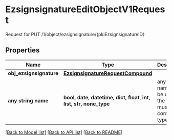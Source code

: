 # EzsignsignatureEditObjectV1Request

Request for PUT /1/object/ezsignsignature/{pkiEzsignsignatureID}

## Properties
Name | Type | Description | Notes
------------ | ------------- | ------------- | -------------
**obj_ezsignsignature** | [**EzsignsignatureRequestCompound**](EzsignsignatureRequestCompound.md) |  | 
**any string name** | **bool, date, datetime, dict, float, int, list, str, none_type** | any string name can be used but the value must be the correct type | [optional]

[[Back to Model list]](../README.md#documentation-for-models) [[Back to API list]](../README.md#documentation-for-api-endpoints) [[Back to README]](../README.md)


